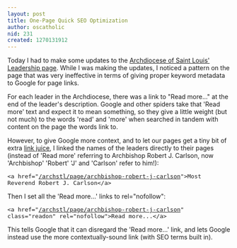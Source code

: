 ```yaml
---
layout: post
title: One-Page Quick SEO Optimization
author: oscatholic
nid: 231
created: 1270131912
---
```

<p>
	Today I had to make some updates to the <a href="http://archstl.org/archstl/page/archdiocese-st-louis-leadership">Archdiocese of Saint Louis&#39; Leadership page</a>. While I was making the updates, I noticed a pattern on the page that was very ineffective in terms of giving proper keyword metadata to Google for page links.</p>
<p>
	For each leader in the Archdiocese, there was a link to &quot;Read more...&quot; at the end of the leader&#39;s description. Google and other spiders take that &#39;Read more&#39; text and expect it to mean something, so they give a little weight (but not much) to the words &#39;read&#39; and &#39;more&#39; when searched in tandem with content on the page the words link to.</p>
<p>
	However, to give Google more context, and to let our pages get a tiny bit of extra <a href="http://www.opensourcecatholic.com/blog/oscatholic/want-some-free-link-juic">link juice</a>, I linked the names of the leaders directly to their pages (instead of &#39;Read more&#39; referring to Archbishop Robert J. Carlson, now &#39;Archbishop&#39; &#39;Robert&#39; &#39;J&#39; and &#39;Carlson&#39; refer to him!):</p>
<pre><span class="Apple-style-span" style="font-family: monospace; line-height: normal; white-space: pre-wrap; font-size: medium; "><span class="webkit-html-tag">&lt;a <span class="webkit-html-attribute-name">href</span>=&quot;<a class="webkit-html-attribute-value webkit-html-external-link" href="/archstl/page/archbishop-robert-j-carlson" target="_blank">/archstl/page/archbishop-robert-j-carlson</a>&quot;&gt;</span>Most Reverend Robert J. Carlson<span class="webkit-html-tag">&lt;/a&gt;</span></span>
</pre>
<p>
	Then I set all the &#39;Read more...&#39; links to rel=&quot;nofollow&quot;:</p>
<pre><span class="Apple-style-span" style="font-family: monospace; line-height: normal; white-space: pre-wrap; font-size: medium; "><span class="webkit-html-tag">&lt;a <span class="webkit-html-attribute-name">href</span>=&quot;<a class="webkit-html-attribute-value webkit-html-external-link" href="/archstl/page/archbishop-robert-j-carlson" target="_blank">/archstl/page/archbishop-robert-j-carlson</a>&quot; <span class="webkit-html-attribute-name">class</span>=&quot;<span class="webkit-html-attribute-value">readon</span>&quot; <span class="webkit-html-attribute-name">rel</span>=&quot;<span class="webkit-html-attribute-value">nofollow</span>&quot;&gt;</span>Read more...<span class="webkit-html-tag">&lt;/a&gt;</span></span>
</pre>
<p>
	This tells Google that it can disregard the &#39;Read more...&#39; link, and lets Google instead use the more contextually-sound link (with SEO terms built in).</p>
